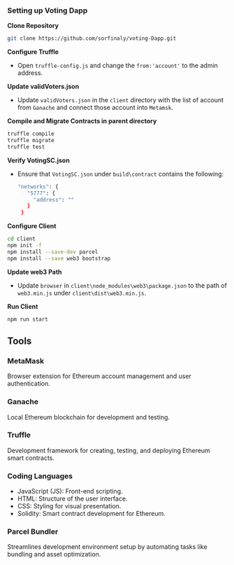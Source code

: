 <h3>Setting up Voting Dapp</h3>

<p><strong>Clone Repository</strong></p>

```bash
git clone https://github.com/sorfinaly/voting-Dapp.git

```
<p><strong>Configure Truffle</strong></p>
<ul>
  <li>Open <code>truffle-config.js</code> and change the <code>from:'account'</code> to the admin address.</li>
</ul>
<p><strong>Update validVoters.json</strong></p>
<ul>
  <li>Update <code>validVoters.json</code> in the <code>client</code> directory with the list of account from <code>Ganache</code> and connect those account into <code>Metamsk</code>.</li>
</ul>
<p><strong>Compile and Migrate Contracts in parent directory</strong></p>

```bash
truffle compile
truffle migrate
truffle test

```

<p><strong>Verify VotingSC.json</strong></p>
<ul>
  <li>Ensure that <code>VotingSC.json</code> under <code>build\contract</code> contains the following:</li>

 ```bash
"networks": {
    "5777": {
      "address": ""
    }
  }

```
</ul>


<p><strong>Configure Client</strong></p>

```bash
cd client
npm init -f
npm install --save-dev parcel
npm install --save web3 bootstrap

```
<p><strong>Update web3 Path</strong></p>
<ul>
  <li>Update <code>browser</code> in <code>client\node_modules\web3\package.json</code> to the path of <code>web3.min.js</code> under <code>client\dist\web3.min.js</code>.</li>
</ul>
<p><strong>Run Client</strong></p>

```bash
npm run start

```
<h2>Tools</h2>
<h3>MetaMask</h3>
<p>Browser extension for Ethereum account management and user authentication.</p>
<h3>Ganache</h3>
<p>Local Ethereum blockchain for development and testing.</p>
<h3>Truffle</h3>
<p>Development framework for creating, testing, and deploying Ethereum smart contracts.</p>
<h3>Coding Languages</h3>
<ul>
  <li>JavaScript (JS): Front-end scripting.</li>
  <li>HTML: Structure of the user interface.</li>
  <li>CSS: Styling for visual presentation.</li>
  <li>Solidity: Smart contract development for Ethereum.</li>
</ul>
<h3>Parcel Bundler</h3>
<p>Streamlines development environment setup by automating tasks like bundling and asset optimization.</p>
